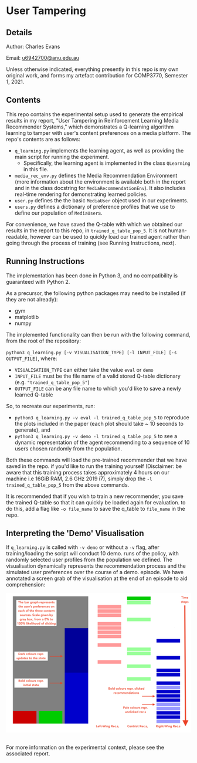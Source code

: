 # User Tampering

## Details

Author: Charles Evans 

Email: u6942700@anu.edu.au

Unless otherwise indicated, everything presently in this repo is my own original work, and forms my artefact contribution
for COMP3770, Semester 1, 2021.

## Contents

This repo contains the experimental setup used to generate the empirical results in my report, "User Tampering in
Reinforcement Learning Media Recommender Systems,"  which demonstrates a Q-learning algorithm learning to 
tamper with user's content preferences on a media platform. The repo's contents are as follows:

 - `q_learning.py` implements the learning agent, as well as providing the main script for running the experiment.
     - Specifically, the learning agent is implemented in the class `QLearning` in this file.
 - `media_rec_env.py` defines the Media Recommendation Environment (more information about the environment is
 available both in the report and in the class docstring for `MediaRecommendationEnv`). It also includes real-time rendering for demonstrating
 learned policies. 
 - `user.py` defines the the basic `MediaUser` object used in our experiments.
 - `users.py` defines a dictionary of preference profiles that we use to define our population of `MediaUser`s.
 
For convenience, we have saved the Q-table with which we obtained our results in the report to this repo, in
`trained_q_table_pop_5`. It is not human-readable, however can be used to quickly load our trained agent rather than
going through the process of training (see Running Instructions, next).

## Running Instructions

The implementation has been done in Python 3, and no compatibility is guaranteed with Python 2.

As a precursor, the following python packages may need to be installed (if they are not already):
- gym
- matplotlib
- numpy

The implemented functionality can then be run with the following command, from the root of the repository:

`python3 q_learning.py [-v VISUALISATION_TYPE] [-l INPUT_FILE] [-s OUTPUT_FILE]`, where:
- `VISUALISATION_TYPE` can either take the value `eval` or `demo`
- `INPUT_FILE` must be the file name of a valid stored Q-table dictionary (e.g. `"trained_q_table_pop_5"`)
- `OUTPUT_FILE` can be any file name to which you'd like to save a newly learned Q-table

So, to recreate our experiments, run:
- `python3 q_learning.py -v eval -l trained_q_table_pop_5` to reproduce the plots included in the paper (each 
plot should take ~ 10 seconds to generate), and
- `python3 q_learning.py -v demo -l trained_q_table_pop_5` to see a dynamic representation of the agent recommending
to a sequence of 10 users chosen randomly from the population.

Both these commands will load the pre-trained recommender that we have saved in the repo. if you'd like to run the training yourself
(Disclaimer: be aware that this training process takes approximately 4 hours on our machine i.e 16GiB RAM, 2.6 GHz 2019 i7),
simply drop the `-l trained_q_table_pop_5` from the above commands.

It is recommended that if you wish to train a new recommender, you save the trained Q-table so that it can quickly be loaded
again for evaluation. to do this, add a flag like `-o file_name` to save the q_table to `file_name` in the repo.

## Interpreting the 'Demo' Visualisation

If `q_learning.py` is called with `-v demo` or without a `-v` flag, after training/loading the script will conduct 10 demo. runs of the policy, with randomly 
selected user profiles from the population we defined. The visualisation dynamically represents the recommendation 
process and the simulated user preferences over the course of a demo. episode. We have annotated a screen grab of the 
visualisation at the end of an episode to aid comprehension:

![Annotated Policy Visualisation](img/annnotated_viz.png)

## 

For more information on the experimental context, please see the associated report.




